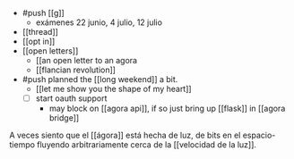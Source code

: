 - #push [[g]]
  - exámenes 22 junio, 4 julio, 12 julio
- [[thread]]
- [[opt in]]
- [[open letters]]
  - [[an open letter to an agora
  - [[flancian revolution]]
- #push planned the [[long weekend]] a bit.
  - [[let me show you the shape of my heart]]
  - [ ] start oauth support
    - may block on [[agora api]], if so just bring up [[flask]] in [[agora bridge]]

A veces siento que el [[ágora]] está hecha de luz, de bits en el espacio-tiempo fluyendo arbitrariamente cerca de la [[velocidad de la luz]].
